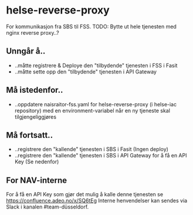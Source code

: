 # helse-reverse-proxy

For kommunikasjon fra SBS til FSS.
TODO: Bytte ut hele tjenesten med nginx reverse proxy..?

## Unngår å..
- ..måtte registrere & Deploye den "tilbydende" tjenesten i FSS i Fasit
- ..måtte sette opp den "tilbydende" tjenesten i API Gateway

## Må istedenfor..
- ..oppdatere naisraitor-fss.yaml for helse-reverse-proxy (i helse-iac repository) med en environment-variabel når en ny tjeneste skal tilgjengeliggjøres

## Må fortsatt..
- ..registrere den "kallende" tjenesten i SBS i Fasit (Ingen deploy)
- ..registrere den "kallende" tjenesten i SBS i API Gateway for å få en API Key (Se nedenfor)

## For NAV-interne
For å få en API Key som gjør det mulig å kalle denne tjenesten se https://confluence.adeo.no/x/SQ6tEg
Interne henvendelser kan sendes via Slack i kanalen #team-düsseldorf.

